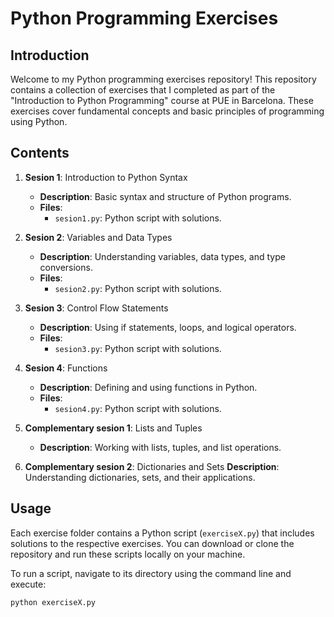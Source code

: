 # Python Programming Exercises

## Introduction
Welcome to my Python programming exercises repository! This repository contains a collection of exercises that I completed as part of the "Introduction to Python Programming" course at PUE in Barcelona. These exercises cover fundamental concepts and basic principles of programming using Python.

## Contents
1. **Sesion 1**: Introduction to Python Syntax
   - **Description**: Basic syntax and structure of Python programs.
   - **Files**:
     - `sesion1.py`: Python script with solutions.
   
2. **Sesion 2**: Variables and Data Types
   - **Description**: Understanding variables, data types, and type conversions.
   - **Files**:
     - `sesion2.py`: Python script with solutions.
   
3. **Sesion 3**: Control Flow Statements
   - **Description**: Using if statements, loops, and logical operators.
   - **Files**:
     - `sesion3.py`: Python script with solutions.
   
4. **Sesion 4**: Functions
   - **Description**: Defining and using functions in Python.
   - **Files**:
     - `sesion4.py`: Python script with solutions.
   
5. **Complementary sesion 1**: Lists and Tuples
   - **Description**: Working with lists, tuples, and list operations.
   
6. **Complementary sesion 2**: Dictionaries and Sets
    **Description**: Understanding dictionaries, sets, and their applications.
   
   
## Usage
Each exercise folder contains a Python script (`exerciseX.py`) that includes solutions to the respective exercises. You can download or clone the repository and run these scripts locally on your machine. 

To run a script, navigate to its directory using the command line and execute:

```bash
python exerciseX.py
